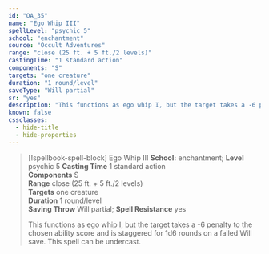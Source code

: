 ```yaml
---
id: "OA_35"
name: "Ego Whip III"
spellLevel: "psychic 5"
school: "enchantment"
source: "Occult Adventures"
range: "close (25 ft. + 5 ft./2 levels)"
castingTime: "1 standard action"
components: "S"
targets: "one creature"
duration: "1 round/level"
saveType: "Will partial"
sr: "yes"
description: "This functions as ego whip I, but the target takes a -6 penalty to the chosen ability score and is staggered for 1d6 rounds on a failed Will save. This spell can be undercast."
known: false
cssclasses:
  - hide-title
  - hide-properties
---
```


> [!spellbook-spell-block] Ego Whip III
> **School:** enchantment; **Level** psychic 5
> **Casting Time** 1 standard action  
> **Components** S  
> **Range** close (25 ft. + 5 ft./2 levels)  
> **Targets** one creature  
> **Duration** 1 round/level  
> **Saving Throw** Will partial; **Spell Resistance** yes
> 
> This functions as ego whip I, but the target takes a -6 penalty to the chosen ability score and is staggered for 1d6 rounds on a failed Will save. This spell can be undercast.